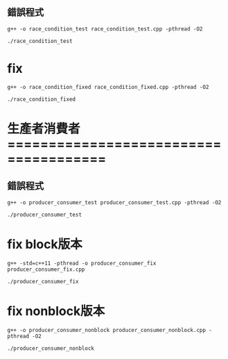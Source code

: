 


## 錯誤程式
```
g++ -o race_condition_test race_condition_test.cpp -pthread -O2
```
```
./race_condition_test
```


# fix
```
g++ -o race_condition_fixed race_condition_fixed.cpp -pthread -O2
```
```
./race_condition_fixed
```


# 生產者消費者======================================
## 錯誤程式
```
g++ -o producer_consumer_test producer_consumer_test.cpp -pthread -O2
```
```
./producer_consumer_test
```


# fix  block版本
```
g++ -std=c++11 -pthread -o producer_consumer_fix producer_consumer_fix.cpp
```
```
./producer_consumer_fix
```

# fix  nonblock版本
```
g++ -o producer_consumer_nonblock producer_consumer_nonblock.cpp -pthread -O2
```
```
./producer_consumer_nonblock
```